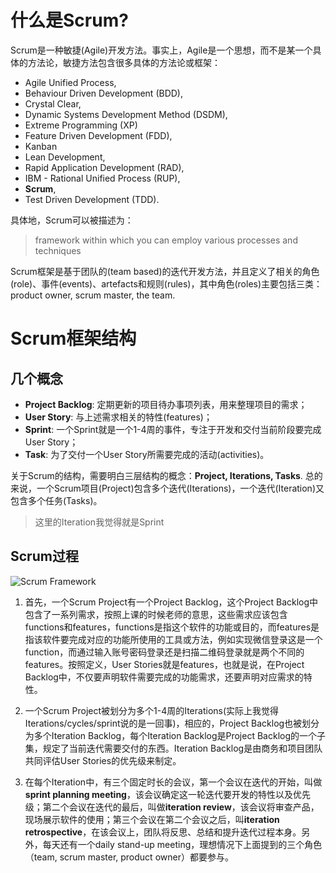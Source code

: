 # 什么是Scrum?

Scrum是一种敏捷(Agile)开发方法。事实上，Agile是一个思想，而不是某一个具体的方法论，敏捷方法包含很多具体的方法论或框架：

* Agile Unified Process,
* Behaviour Driven Development (BDD),
* Crystal Clear,
* Dynamic Systems Development Method (DSDM),
* Extreme Programming (XP)
* Feature Driven Development (FDD),
* Kanban
* Lean Development,
* Rapid Application Development (RAD),
* IBM - Rational Unified Process (RUP),
* **Scrum**,
* Test Driven Development (TDD).

具体地，Scrum可以被描述为：

> framework within which you can employ various processes and techniques

Scrum框架是基于团队的(team based)的迭代开发方法，并且定义了相关的角色(role)、事件(events)、artefacts和规则(rules)，其中角色(roles)主要包括三类：product owner, scrum master, the team.

# Scrum框架结构

## 几个概念

* **Project Backlog**: 定期更新的项目待办事项列表，用来整理项目的需求；
* **User Story**: 与上述需求相关的特性(features)；
* **Sprint**: 一个Sprint就是一个1-4周的事件，专注于开发和交付当前阶段要完成User Story；
* **Task**: 为了交付一个User Story所需要完成的活动(activities)。

关于Scrum的结构，需要明白三层结构的概念：**Project, Iterations, Tasks**. 总的来说，一个Scrum项目(Project)包含多个迭代(Iterations)，一个迭代(Iteration)又包含多个任务(Tasks)。

> 这里的Iteration我觉得就是Sprint

## Scrum过程

![Scrum Framework](https://github.com/txsun1997/XDU-SPM-Project/blob/master/Scrum.jpg)

1. 首先，一个Scrum Project有一个Project Backlog，这个Project Backlog中包含了一系列需求，按照上课的时候老师的意思，这些需求应该包含functions和features，functions是指这个软件的功能或目的，而features是指该软件要完成对应的功能所使用的工具或方法，例如实现微信登录这是一个function，而通过输入账号密码登录还是扫描二维码登录就是两个不同的features。按照定义，User Stories就是features，也就是说，在Project Backlog中，不仅要声明软件需要完成的功能需求，还要声明对应需求的特性。

2. 一个Scrum Project被划分为多个1-4周的Iterations(实际上我觉得Iterations/cycles/sprint说的是一回事)，相应的，Project Backlog也被划分为多个Iteration Backlog，每个Iteration Backlog是Project Backlog的一个子集，规定了当前迭代需要交付的东西。Iteration Backlog是由商务和项目团队共同评估User Stories的优先级来制定。

3. 在每个Iteration中，有三个固定时长的会议，第一个会议在迭代的开始，叫做**sprint planning meeting**，该会议确定这一轮迭代要开发的特性以及优先级；第二个会议在迭代的最后，叫做**iteration review**，该会议将审查产品，现场展示软件的使用；第三个会议在第二个会议之后，叫**iteration retrospective**，在该会议上，团队将反思、总结和提升迭代过程本身。另外，每天还有一个daily stand-up meeting，理想情况下上面提到的三个角色（team,  scrum master, product owner）都要参与。

